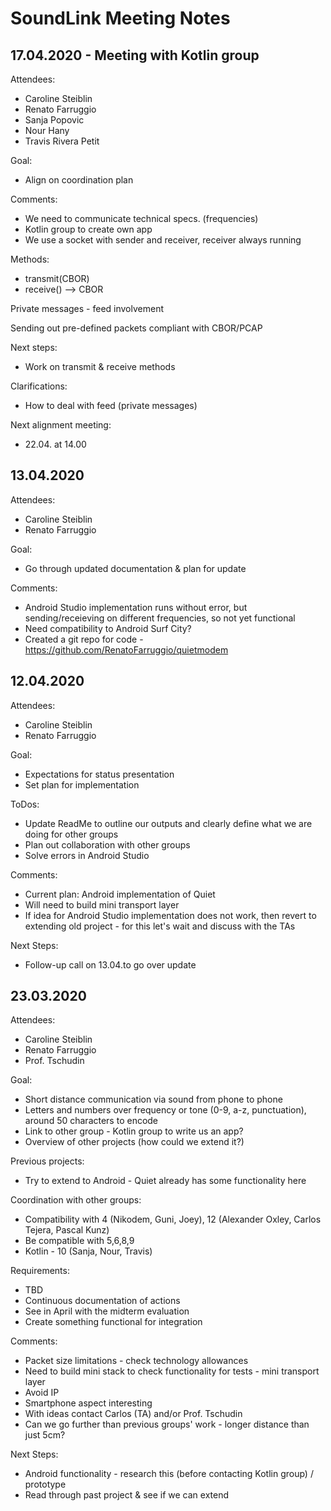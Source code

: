 # SoundLink Meeting Notes

## 17.04.2020 - Meeting with Kotlin group

Attendees:
* Caroline Steiblin
* Renato Farruggio
* Sanja Popovic
* Nour Hany
* Travis Rivera Petit

Goal:
* Align on coordination plan

Comments:
* We need to communicate technical specs. (frequencies)
* Kotlin group to create own app
* We use a socket with sender and receiver, receiver always running

Methods:
* transmit(CBOR)
* receive() --> CBOR

Private messages - feed involvement

Sending out pre-defined packets compliant with CBOR/PCAP

Next steps:
* Work on transmit & receive methods

Clarifications:
* How to deal with feed (private messages)

Next alignment meeting: 
* 22.04. at 14.00

## 13.04.2020

Attendees:
* Caroline Steiblin
* Renato Farruggio

Goal:
* Go through updated documentation & plan for update

Comments:
* Android Studio implementation runs without error, but sending/receieving on different frequencies, so not yet functional
* Need compatibility to Android Surf City?
* Created a git repo for code - https://github.com/RenatoFarruggio/quietmodem

## 12.04.2020

Attendees:
* Caroline Steiblin
* Renato Farruggio

Goal:
* Expectations for status presentation
* Set plan for implementation

ToDos:
* Update ReadMe to outline our outputs and clearly define what we are doing for other groups
* Plan out collaboration with other groups
* Solve errors in Android Studio

Comments:
* Current plan: Android implementation of Quiet
* Will need to build mini transport layer
* If idea for Android Studio implementation does not work, then revert to extending old project - for this let's wait and discuss with the TAs

Next Steps:
* Follow-up call on 13.04.to go over update

## 23.03.2020

Attendees:
* Caroline Steiblin
* Renato Farruggio
* Prof. Tschudin

Goal: 
* Short distance communication via sound from phone to phone
* Letters and numbers over frequency or tone (0-9, a-z, punctuation), around 50 characters to encode
* Link to other group - Kotlin group to write us an app?
* Overview of other projects (how could we extend it?)

Previous projects:
* Try to extend to Android - Quiet already has some functionality here

Coordination with other groups:
* Compatibility with 4 (Nikodem, Guni, Joey), 12 (Alexander Oxley, Carlos Tejera, Pascal Kunz)
* Be compatible with 5,6,8,9
* Kotlin - 10 (Sanja, Nour, Travis)

Requirements:
* TBD
* Continuous documentation of actions
* See in April with the midterm evaluation
* Create something functional for integration

Comments:
* Packet size limitations - check technology allowances
* Need to build mini stack to check functionality for tests - mini transport layer
* Avoid IP
* Smartphone aspect interesting
* With ideas contact Carlos (TA) and/or Prof. Tschudin
* Can we go further than previous groups' work - longer distance than just 5cm?

Next Steps:
* Android functionality - research this (before contacting Kotlin group) / prototype
* Read through past project & see if we can extend
